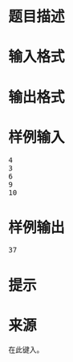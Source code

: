 

# 题目描述



# 输入格式



# 输出格式



# 样例输入


<pre>4
3
6
9
10</pre>

# 样例输出


<pre>37</pre>

# 提示



# 来源


<p>
在此键入。
</p>
